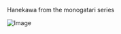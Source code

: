 Hanekawa from the monogatari series  

![Image](https://image.myanimelist.net/ui/OK6W_koKDTOqqqLDbIoPAr6i-yesfdqV7eZjsmNJrFY)